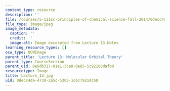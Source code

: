 ```yaml
---
content_type: resource
description: ''
file: /courses/5-111sc-principles-of-chemical-science-fall-2014/0decc4da47302a5c53051c6c79214350_Lecture_13.jpg
file_type: image/jpeg
image_metadata:
  caption: ''
  credit: ''
  image-alt: Image excerpted from Lecture 13 Notes
learning_resource_types: []
ocw_type: OCWImage
parent_title: 'Lecture 13: Molecular Orbital Theory'
parent_type: CourseSection
parent_uid: 0e6db317-91e1-3ca8-0e85-5c92186dafb0
resourcetype: Image
title: Lecture_13.jpg
uid: 0decc4da-4730-2a5c-5305-1c6c79214350
---
```

